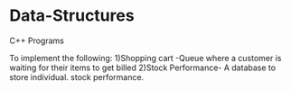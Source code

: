 # Data-Structures
C++ Programs

To implement the following:
1)Shopping cart -Queue where a customer is waiting for their items to get billed
2)Stock Performance- A database to store individual. stock performance.
